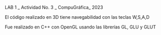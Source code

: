 LAB 1 _ Actividad No. 3 _ CompuGráfica_ 2023

El código realizado en 3D tiene navegabilidad con las teclas W,S,A,D

Fue realizado en C++ con OpenGL usando las librerías GL, GLU y GLUT
